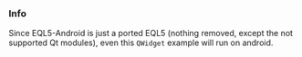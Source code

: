 
### Info

Since EQL5-Android is just a ported EQL5 (nothing removed, except the not
supported Qt modules), even this `QWidget` example will run on android.
